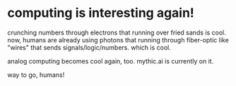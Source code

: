 # computing is interesting again!

crunching numbers through electrons that running over fried sands is cool.
now, humans are already using photons that running through fiber-optic like
"wires" that sends signals/logic/numbers. which is cool.

analog computing becomes cool again, too.
mythic.ai is currently on it.

way to go, humans!
